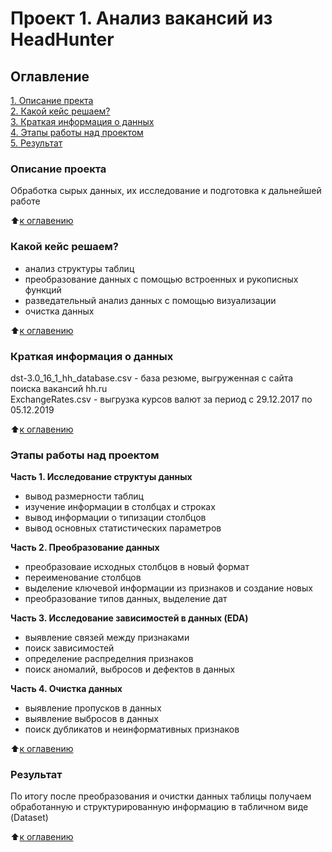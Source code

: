 # Проект 1. Анализ вакансий из HeadHunter

## Оглавление
[1. Описание пректа](https://github.com/Yurov89/My_Project/tree/main/PROJECT-1#Описание-проекта)  
[2. Какой кейс решаем?](https://github.com/Yurov89/My_Project/tree/main/PROJECT-1#Какой-кейс-решаем)  
[3. Краткая информация о данных](https://github.com/Yurov89/My_Project/tree/main/PROJECT-1#Краткая-информация-о-данных)  
[4. Этапы работы над проектом](https://github.com/Yurov89/My_Project/tree/main/PROJECT-1#Этапы-работы-над-проектом)  
[5. Результат](https://github.com/Yurov89/My_Project/tree/main/PROJECT-1#Результат)  

### Описание проекта
Обработка сырых данных, их исследование и подготовка к дальнейшей работе

:arrow_up:[к оглавению](https://github.com/Yurov89/My_Project/tree/main/PROJECT-1#Оглавление)


### Какой кейс решаем?
- анализ структуры таблиц
- преобразование данных с помощью встроенных и рукописных функций
- разведательный анализ данных с помощью визуализации
- очистка данных

:arrow_up:[к оглавению](https://github.com/Yurov89/My_Project/tree/main/PROJECT-1#Оглавление)


### Краткая информация о данных
dst-3.0_16_1_hh_database.csv - база резюме, выгруженная с сайта поиска вакансий hh.ru  
ExchangeRates.csv - выгрузка курсов валют за период с 29.12.2017 по 05.12.2019

:arrow_up:[к оглавению](https://github.com/Yurov89/My_Project/tree/main/PROJECT-1#Оглавление)


### Этапы работы над проектом
**Часть 1. Исследование структуы данных**
- вывод размерности таблиц
- изучение информации в столбцах и строках
- вывод информации о типизации столбцов
- вывод основных статистических параметров  

**Часть 2. Преобразование данных**
- преобразоваие исходных столбцов в новый формат
- переименование столбцов
- выделение ключевой информации из признаков и создание новых
- преобразование типов данных, выделение дат  

**Часть 3. Исследование зависимостей в данных (EDA)**
- выявление связей между признаками
- поиск зависимостей
- определение распределния признаков
- поиск аномалий, выбросов и дефектов в данных  

**Часть 4. Очистка данных**
- выявление пропусков в данных
- выявление выбросов в данных
- поиск дубликатов и неинформативных признаков

:arrow_up:[к оглавению](https://github.com/Yurov89/My_Project/tree/main/PROJECT-1#Оглавление)


### Результат
По итогу после преобразования и очистки данных таблицы получаем обработанную и структурированную информацию в табличном виде (Dataset)

:arrow_up:[к оглавению](https://github.com/Yurov89/My_Project/tree/main/PROJECT-1#Оглавление)
